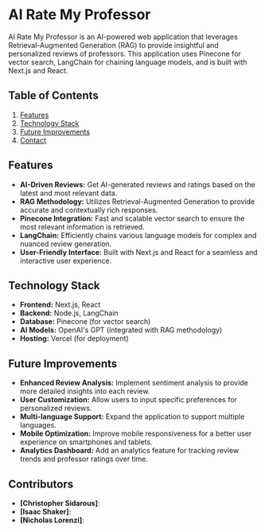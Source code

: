 # AI Rate My Professor

AI Rate My Professor is an AI-powered web application that leverages Retrieval-Augmented Generation (RAG) to provide insightful and personalized reviews of professors. This application uses Pinecone for vector search, LangChain for chaining language models, and is built with Next.js and React.

## Table of Contents
<!-- 1. [Live Demo](#live-demo) -->
1. [Features](#features)
2. [Technology Stack](#technology-stack)
3. [Future Improvements](#future-improvements)
4. [Contact](#Contributors)

<!-- ## Live Demo
Check out the live demo of the AI Rate My Professor application [](#). -->

## Features
- **AI-Driven Reviews:** Get AI-generated reviews and ratings based on the latest and most relevant data.
- **RAG Methodology:** Utilizes Retrieval-Augmented Generation to provide accurate and contextually rich responses.
- **Pinecone Integration:** Fast and scalable vector search to ensure the most relevant information is retrieved.
- **LangChain:** Efficiently chains various language models for complex and nuanced review generation.
- **User-Friendly Interface:** Built with Next.js and React for a seamless and interactive user experience.

## Technology Stack
- **Frontend:** Next.js, React
- **Backend:** Node.js, LangChain
- **Database:** Pinecone (for vector search)
- **AI Models:** OpenAI's GPT (integrated with RAG methodology)
- **Hosting:** Vercel (for deployment)

## Future Improvements
- **Enhanced Review Analysis:** Implement sentiment analysis to provide more detailed insights into each review.
- **User Customization:** Allow users to input specific preferences for personalized reviews.
- **Multi-language Support:** Expand the application to support multiple languages.
- **Mobile Optimization:** Improve mobile responsiveness for a better user experience on smartphones and tablets.
- **Analytics Dashboard:** Add an analytics feature for tracking review trends and professor ratings over time.

## Contributors
- **[Christopher Sidarous]**:  
- **[Isaac Shaker]**:
- **[Nicholas Lorenzi]**: 
